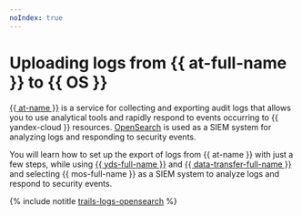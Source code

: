 ```yaml
---
noIndex: true
---
```


# Uploading logs from {{ at-full-name }} to {{ OS }}

[{{ at-name }}](../../audit-trails) is a service for collecting and exporting audit logs that allows you to use analytical tools and rapidly respond to events occurring to {{ yandex-cloud }} resources. [OpenSearch](../../managed-opensearch/) is used as a SIEM system for analyzing logs and responding to security events.

You will learn how to set up the export of logs from {{ at-name }} with just a few steps, while using [{{ yds-full-name }}](../../data-streams/) and [{{ data-transfer-full-name }}](../../data-transfer/) and selecting {{ mos-full-name }} as a SIEM system to analyze logs and respond to security events.

{% include notitle [trails-logs-opensearch](../../_tutorials/security/trails-logs-opensearch.md) %}
